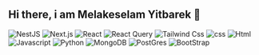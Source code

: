 ## Hi there, i am Melakeselam Yitbarek 👋
![NestJS](https://img.shields.io/badge/NestJS-E0234E?style=circular&logo=nestjs&logoColor=white)
![Next.js](https://img.shields.io/badge/Next.js-ffffff?style=circular&logo=nextjs&logoColor=black)
![React](https://img.shields.io/badge/React-61DAFB?style=flat&logo=react&logoColor=white)
![React Query](https://img.shields.io/badge/ReactQuery-FF4154?style=flat&logo=reactquery&logoColor=white)
![Tailwind Css](https://img.shields.io/badge/TailwindCSS-06B6D4?style=flat&logo=tailwindcss&logoColor=white)
![css](https://img.shields.io/badge/NestJS-E0234E?style=flat&logo=nestjs&logoColor=white)
![Html](https://img.shields.io/badge/NestJS-E0234E?style=flat&logo=nestjs&logoColor=white)
![Javascript](https://img.shields.io/badge/NestJS-E0234E?style=flat&logo=nestjs&logoColor=white)
![Python](https://img.shields.io/badge/NestJS-E0234E?style=flat&logo=nestjs&logoColor=white)
![MongoDB](https://img.shields.io/badge/NestJS-E0234E?style=flat&logo=nestjs&logoColor=white)
![PostGres](https://img.shields.io/badge/NestJS-E0234E?style=flat&logo=nestjs&logoColor=white)
![BootStrap](https://img.shields.io/badge/NestJS-E0234E?style=flat&logo=nestjs&logoColor=white)



<!--
**melegithubyit/melegithubyit** is a ✨ _special_ ✨ repository because its `README.md` (this file) appears on your GitHub profile.

Here are some ideas to get you started:

- 🔭 I’m currently working on ...
- 🌱 I’m currently learning ...
- 👯 I’m looking to collaborate on ...
- 🤔 I’m looking for help with ...
- 💬 Ask me about ...
- 📫 How to reach me: ...
- 😄 Pronouns: ...
- ⚡ Fun fact: ...
-->
